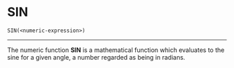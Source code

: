 # SIN
```
SIN(<numeric-expression>)
```
---

The numeric function **SIN** is a mathematical function which evaluates to the sine for a given angle, a number regarded as being in radians.
